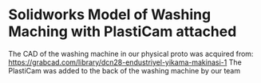 # Solidworks Model of Washing Maching with PlastiCam attached

The CAD of the washing machine in our physical proto was acquired from: https://grabcad.com/library/dcn28-endustriyel-yikama-makinasi-1
The PlastiCam was added to the back of the washing machine by our team


